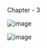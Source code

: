 Chapter - 3

![image](https://user-images.githubusercontent.com/84193117/178114979-3a3d4e71-cb9a-49df-a65d-a6be97b2c9d6.png)

![image](https://user-images.githubusercontent.com/84193117/178114987-0e5d6348-0bcd-4ca2-a3cc-7f7c7863f131.png)
